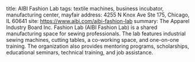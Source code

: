 title: AIBI Fashion Lab
tags: textile machines, business incubator, manufacturing center, mayfair
address: 4255 N Knox Ave Ste 175, Chicago, IL 60641
site: https://www.aibi.com/aibi-fashion-lab
summary: The Apparel Industry Board Inc. Fashion Lab (AIBI Fashion Lab) is a shared manufacturing space for sewing professionals. The lab features industrial sewing machines, cutting tables, a co-working space, and one-on-one training. The organization also provides mentoring programs, scholarships, educational seminars, technical training, and job assistance.
